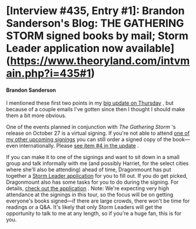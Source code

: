 # [Interview #435, Entry #1]: Brandon Sanderson's Blog: THE GATHERING STORM signed books by mail; Storm Leader application now available](https://www.theoryland.com/intvmain.php?i=435#1)

#### Brandon Sanderson

I mentioned these first two points in my
[big update on Thursday](http://brandonsanderson.com/article/57/THE-GATHERING-STORM-Release-Events!)
, but because of a couple emails I've gotten since then I thought I should make them a bit more obvious.

One of the events planned in conjunction with
*The Gathering Storm*
's release on October 27 is a virtual signing. If you're not able to attend
[one of my other upcoming signings](http://brandonsanderson.com/events)
you can still order a signed copy of the book—even internationally. Please
[see item #4 in the update](http://brandonsanderson.com/article/57/THE-GATHERING-STORM-Release-Events!)
.

If you can make it to one of the signings and want to sit down in a small group and talk informally with me (and possibly Harriet, for the select cities where she'll also be attending) ahead of time, Dragonmount has put together a
[Storm Leader application](http://www.dragonmount.com/News/?p=674)
for you to fill out. If you do get picked, Dragonmount also has some tasks for you to do during the signing. For details,
[check out the application](http://www.dragonmount.com/News/?p=674)
. Note: We're expecting very high attendance at the signings in this tour, so the focus will be on getting everyone's books signed—if there are large crowds, there won't be time for readings or a Q&A. It's likely that only Storm Leaders will get the opportunity to talk to me at any length, so if you're a huge fan, this is for you.

